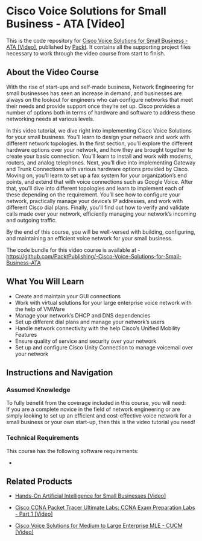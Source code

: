 # Cisco Voice Solutions for Small Business - ATA [Video]
This is the code repository for [Cisco Voice Solutions for Small Business - ATA [Video]](https://www.packtpub.com/networking-and-servers/cisco-voice-solutions-for-small-business-ata-video?utm_source=github&utm_medium=repository&utm_campaign=9781787288201), published by [Packt](https://www.packtpub.com/?utm_source=github). It contains all the supporting project files necessary to work through the video course from start to finish.
## About the Video Course
With the rise of start-ups and self-made business, Network Engineering for small businesses has seen an increase in demand, and businesses are always on the lookout for engineers who can configure networks that meet their needs and provide support once they’re set up. Cisco provides a number of options both in terms of hardware and software to address these networking needs at various levels.

In this video tutorial, we dive right into implementing Cisco Voice Solutions for your small business. You’ll learn to design your network and work with different network topologies. In the first section, you’ll explore the different hardware options over your network, and how they are brought together to create your basic connection. You’ll learn to install and work with modems, routers, and analog telephones. Next, you’ll dive into implementing Gateway and Trunk Connections with various hardware options provided by Cisco. 
Moving on, you’ll learn to set up a fax system for your organization’s end points, and extend that with voice connections such as Google Voice. After that, you’ll dive into different topologies and learn to implement each of these depending on the requirement. You’ll see how to configure your network, practically manage your device’s IP addresses, and work with different Cisco dial plans. Finally, you’ll find out how to verify and validate calls made over your network, efficiently managing your network’s incoming and outgoing traffic.

By the end of this course, you will be well-versed with building, configuring, and maintaining an efficient voice network for your small business.

The code bundle for this video course is available at - https://github.com/PacktPublishing/-Cisco-Voice-Solutions-for-Small-Business-ATA

<H2>What You Will Learn</H2>
<DIV class=book-info-will-learn-text>
<UL>
<LI>Create and maintain your GUI connections 
<LI>Work with virtual solutions for your large enterprise voice network with the help of VMWare 
<LI>Manage your network’s DHCP and DNS dependencies 
<LI>Set up different dial plans and manage your network’s users 
<LI>Handle network connectivity with the help Cisco’s Unified Mobility Features 
<LI>Ensure quality of service and security over your network 
<LI>Set up and configure Cisco Unity Connection to manage voicemail over your network </LI></UL></DIV>

## Instructions and Navigation
### Assumed Knowledge
To fully benefit from the coverage included in this course, you will need:<br/>
If you are a complete novice in the field of network engineering or are simply looking to set up an efficient and cost-effective voice network for a small business or your own start-up, then this is the video tutorial you need!
### Technical Requirements
This course has the following software requirements:<br/>

-

## Related Products
* [Hands-On Artificial Intelligence for Small Businesses [Video]](https://www.packtpub.com/big-data-and-business-intelligence/hands-artificial-intelligence-small-businesses-video?utm_source=github&utm_medium=repository&utm_campaign=9781788391863)

* [Cisco CCNA Packet Tracer Ultimate Labs: CCNA Exam Preparation Labs - Part 1 [Video]](https://www.packtpub.com/application-development/cisco-ccna-packet-tracer-ultimate-labs-ccna-exam-preparation-labs-part-1-vid?utm_source=github&utm_medium=repository&utm_campaign=9781838646370)

* [Cisco Voice Solutions for Medium to Large Enterprise MLE - CUCM [Video]](https://www.packtpub.com/application-development/cisco-voice-solutions-medium-large-enterprise-mle-cucm-video?utm_source=github&utm_medium=repository&utm_campaign=9781788476263)

